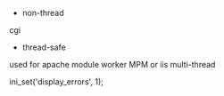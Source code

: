 

- non-thread

cgi


- thread-safe

used for apache module worker MPM or iis multi-thread




ini_set('display_errors', 1);

